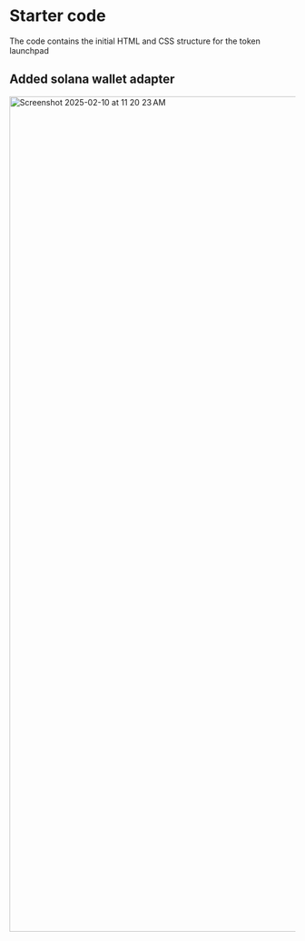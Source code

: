 # Starter code
The code contains the initial HTML and CSS structure for the token launchpad
## Added solana wallet adapter
<img width="1470" alt="Screenshot 2025-02-10 at 11 20 23 AM" src="https://github.com/user-attachments/assets/49764770-bde3-4ce6-bf00-d3f7f65416a1" />
